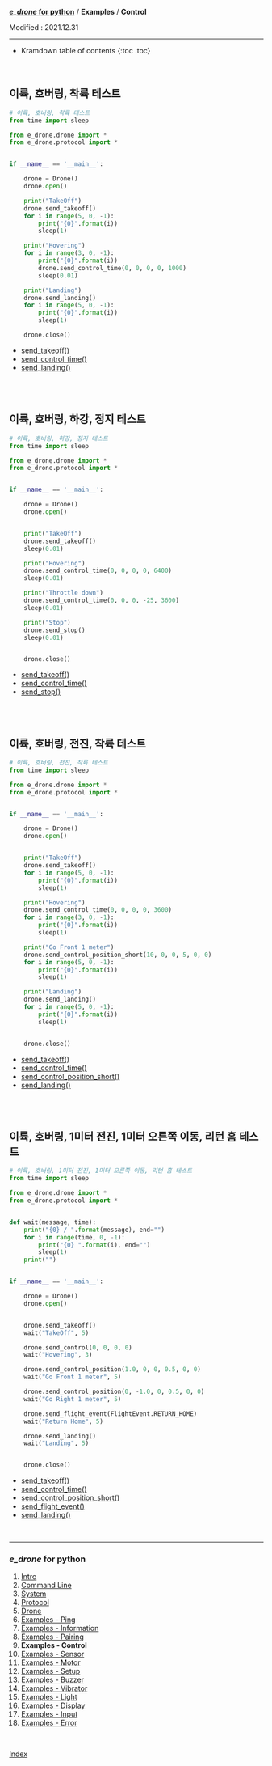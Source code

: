 **[*e_drone* for python](index.md)** / **Examples** / **Control**

Modified : 2021.12.31

---

* Kramdown table of contents
{:toc .toc}

<br>


<a name="ControlTimeAndLanding"></a>
## 이륙, 호버링, 착륙 테스트

```py
# 이륙, 호버링, 착륙 테스트
from time import sleep

from e_drone.drone import *
from e_drone.protocol import *


if __name__ == '__main__':

    drone = Drone()
    drone.open()

    print("TakeOff")
    drone.send_takeoff()
    for i in range(5, 0, -1):
        print("{0}".format(i))
        sleep(1)

    print("Hovering")
    for i in range(3, 0, -1):
        print("{0}".format(i))
        drone.send_control_time(0, 0, 0, 0, 1000)
        sleep(0.01)

    print("Landing")
    drone.send_landing()
    for i in range(5, 0, -1):
        print("{0}".format(i))
        sleep(1)

    drone.close()
```

- [send_takeoff()](05_drone.md#send_takeoff)
- [send_control_time()](05_drone.md#send_control_time)
- [send_landing()](05_drone.md#send_landing)


<br>
<br>


<a name="ControlTime"></a>
## 이륙, 호버링, 하강, 정지 테스트

```py
# 이륙, 호버링, 하강, 정지 테스트
from time import sleep

from e_drone.drone import *
from e_drone.protocol import *


if __name__ == '__main__':

    drone = Drone()
    drone.open()


    print("TakeOff")
    drone.send_takeoff()
    sleep(0.01)

    print("Hovering")
    drone.send_control_time(0, 0, 0, 0, 6400)
    sleep(0.01)

    print("Throttle down")
    drone.send_control_time(0, 0, 0, -25, 3600)
    sleep(0.01)

    print("Stop")
    drone.send_stop()
    sleep(0.01)


    drone.close()
```

- [send_takeoff()](05_drone.md#send_takeoff)
- [send_control_time()](05_drone.md#send_control_time)
- [send_stop()](05_drone.md#send_stop)


<br>
<br>


<a name="ControlPosition"></a>
## 이륙, 호버링, 전진, 착륙 테스트

```py
# 이륙, 호버링, 전진, 착륙 테스트
from time import sleep

from e_drone.drone import *
from e_drone.protocol import *


if __name__ == '__main__':

    drone = Drone()
    drone.open()


    print("TakeOff")
    drone.send_takeoff()
    for i in range(5, 0, -1):
        print("{0}".format(i))
        sleep(1)

    print("Hovering")
    drone.send_control_time(0, 0, 0, 0, 3600)
    for i in range(3, 0, -1):
        print("{0}".format(i))
        sleep(1)

    print("Go Front 1 meter")
    drone.send_control_position_short(10, 0, 0, 5, 0, 0)
    for i in range(5, 0, -1):
        print("{0}".format(i))
        sleep(1)

    print("Landing")
    drone.send_landing()
    for i in range(5, 0, -1):
        print("{0}".format(i))
        sleep(1)


    drone.close()
```

- [send_takeoff()](05_drone.md#send_takeoff)
- [send_control_time()](05_drone.md#send_control_time)
- [send_control_position_short()](05_drone.md#send_control_position_short)
- [send_landing()](05_drone.md#send_landing)


<br>
<br>


<a name="ControlReturnHome"></a>
## 이륙, 호버링, 1미터 전진, 1미터 오른쪽 이동, 리턴 홈 테스트

```py
# 이륙, 호버링, 1미터 전진, 1미터 오른쪽 이동, 리턴 홈 테스트
from time import sleep

from e_drone.drone import *
from e_drone.protocol import *


def wait(message, time):
    print("{0} / ".format(message), end="")
    for i in range(time, 0, -1):
        print("{0} ".format(i), end="")
        sleep(1)
    print("")


if __name__ == '__main__':

    drone = Drone()
    drone.open()


    drone.send_takeoff()
    wait("TakeOff", 5)

    drone.send_control(0, 0, 0, 0)
    wait("Hovering", 3)

    drone.send_control_position(1.0, 0, 0, 0.5, 0, 0)
    wait("Go Front 1 meter", 5)

    drone.send_control_position(0, -1.0, 0, 0.5, 0, 0)
    wait("Go Right 1 meter", 5)

    drone.send_flight_event(FlightEvent.RETURN_HOME)
    wait("Return Home", 5)

    drone.send_landing()
    wait("Landing", 5)


    drone.close()

```

- [send_takeoff()](05_drone.md#send_takeoff)
- [send_control_time()](05_drone.md#send_control_time)
- [send_control_position_short()](05_drone.md#send_control_position_short)
- [send_flight_event()](05_drone.md#send_flight_event)
- [send_landing()](05_drone.md#send_landing)


<br>


---

<h3><i>e_drone</i> for python</H3>

 1. [Intro](01_intro.md)
 2. [Command Line](02_commandline.md)
 3. [System](03_system.md)
 4. [Protocol](04_protocol.md)
 5. [Drone](05_drone.md)
 6. [Examples - Ping](examples_01_ping.md)
 7. [Examples - Information](examples_02_information.md)
 8. [Examples - Pairing](examples_03_pairing.md)
 9. **Examples - Control**
10. [Examples - Sensor](examples_05_sensor.md)
11. [Examples - Motor](examples_06_motor.md)
12. [Examples - Setup](examples_07_setup.md)
13. [Examples - Buzzer](examples_08_buzzer.md)
14. [Examples - Vibrator](examples_09_vibrator.md)
15. [Examples - Light](examples_10_light.md)
16. [Examples - Display](examples_11_display.md)
17. [Examples - Input](examples_12_input.md)
18. [Examples - Error](examples_13_error.md)

<br>

[Index](index.md)
